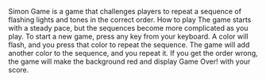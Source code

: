 Simon Game is a game that challenges players to repeat a sequence of flashing lights and tones in the correct order.
How to play
The game starts with a steady pace, but the sequences become more complicated as you play.
To start a new game, press any key from your keyboard.
A color will flash, and you press that color to repeat the sequence. 
The game will add another color to the sequence, and you repeat it.
If you get the order wrong, the game will make the background red and display Game Over! with your score. 

